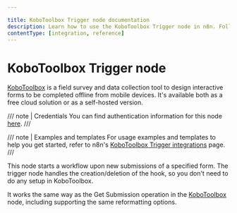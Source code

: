 ```yaml
---

title: KoboToolbox Trigger node documentation
description: Learn how to use the KoboToolbox Trigger node in n8n. Follow technical documentation to integrate KoboToolbox Trigger node into your workflows.
contentType: [integration, reference]
---
```


# KoboToolbox Trigger node

[KoboToolbox](https://www.kobotoolbox.org/) is a field survey and data collection tool to design interactive forms to be completed offline from mobile devices. It's available both as a free cloud solution or as a self-hosted version.

/// note | Credentials
You can find authentication information for this node [here](/integrations/builtin/credentials/kobotoolbox.md).
///

///  note  | Examples and templates
For usage examples and templates to help you get started, refer to n8n's [KoboToolbox Trigger integrations](https://n8n.io/integrations/kobotoolbox-trigger/) page.
///

This node starts a workflow upon new submissions of a specified form. The trigger node handles the creation/deletion of the hook, so you don't need to do any setup in KoboToolbox.

It works the same way as the Get Submission operation in the [KoboToolbox](/integrations/builtin/app-nodes/n8n-nodes-base.kobotoolbox.md) node, including supporting the same reformatting options.
